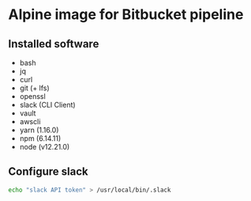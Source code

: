 # Alpine image for Bitbucket pipeline

## Installed software

- bash
- jq
- curl
- git (+ lfs)
- openssl
- slack (CLI Client)
- vault
- awscli
- yarn (1.16.0)
- npm (6.14.11)
- node (v12.21.0)

## Configure slack

```bash
echo "slack API token" > /usr/local/bin/.slack
```

